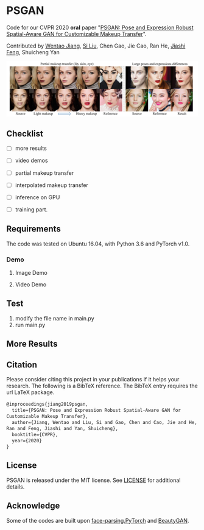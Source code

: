 # PSGAN

Code for our CVPR 2020 **oral** paper "[PSGAN: Pose and Expression Robust Spatial-Aware GAN for Customizable Makeup Transfer](https://arxiv.org/abs/1909.06956)".

Contributed by [Wentao Jiang](wtjiang98.github.io), [Si Liu](http://colalab.org/people), Chen Gao, Jie Cao, Ran He, [Jiashi Feng](https://sites.google.com/site/jshfeng/), Shuicheng Yan

![](psgan_framework.png)

## Checklist
- [ ] more results 
- [ ] video demos
- [ ] partial makeup transfer
- [ ] interpolated makeup transfer
- [ ] inference on GPU
- [ ] training part.


## Requirements
   The code was tested on Ubuntu 16.04, with Python 3.6 and PyTorch v1.0.

### Demo
1. Image Demo

2. Video Demo


## Test

1. modify the file name in main.py
2. run main.py
  
## More Results




## Citation
Please consider citing this project in your publications if it helps your research. The following is a BibTeX reference. The BibTeX entry requires the url LaTeX package.

~~~
@inproceedings{jiang2019psgan,
  title={PSGAN: Pose and Expression Robust Spatial-Aware GAN for Customizable Makeup Transfer},
  author={Jiang, Wentao and Liu, Si and Gao, Chen and Cao, Jie and He, Ran and Feng, Jiashi and Yan, Shuicheng},
  booktitle={CVPR},
  year={2020}
}
~~~
## License
PSGAN is released under the MIT license. See [LICENSE](LICENSE) for additional details.
## Acknowledge
Some of the codes are built upon [face-parsing.PyTorch](https://github.com/zllrunning/face-parsing.PyTorch) and [BeautyGAN](https://github.com/wtjiang98/BeautyGAN_pytorch). 
